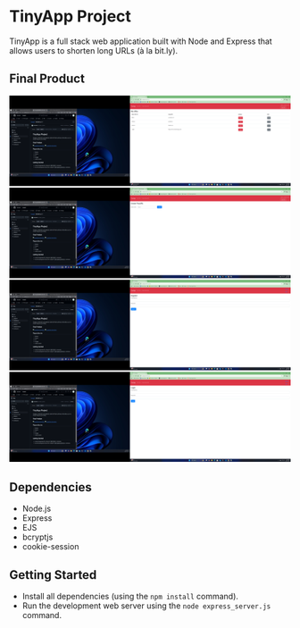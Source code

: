 # TinyApp Project

TinyApp is a full stack web application built with Node and Express that allows users to shorten long URLs (à la bit.ly).

## Final Product

!["My URLs"](./Screenshot1.png?raw=true)
!["Create Tiny URL"](./Screenshot2.png?raw=true)
!["Register"](./Screenshot3.png?raw=true)
!["Login"](./Screenshot4.png?raw=true)

## Dependencies

- Node.js
- Express
- EJS
- bcryptjs
- cookie-session

## Getting Started

- Install all dependencies (using the `npm install` command).
- Run the development web server using the `node express_server.js` command.